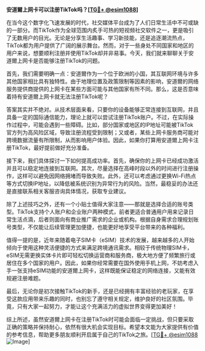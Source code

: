 **安道爾上网卡可以注册TikTok吗？[[TG💪+ @esim1088](https://t.me/s/esim1088)]**

在当今这个数字化飞速发展的时代，社交媒体平台成为了人们日常生活中不可或缺的一部分。而TikTok作为全球范围内炙手可热的短视频社交软件之一，更是吸引了无数用户的目光。无论是分享生活趣事、学习新技能，还是追逐潮流热点，TikTok都为用户提供了广阔的展示舞台。然而，对于一些身处不同国家和地区的用户来说，想要顺利注册并使用TikTok却并非易事。今天，我们就来聊聊关于安道爾上网卡是否能够注册TikTok的问题。

首先，我们需要明确一点：安道爾作为一个位于欧洲的小国，其互联网环境与许多其他国家相比具有独特性。由于地理位置及政策限制等因素的影响，安道爾的网络服务提供商提供的上网卡在某些方面可能与其他国家有所不同。那么，这是否意味着持有安道爾上网卡就无法注册TikTok呢？

答案其实并不绝对。从技术层面来看，只要你的设备能够正常连接到互联网，并且具备一定的国际通信能力，理论上就可以尝试注册TikTok账户。不过，在实际操作过程中，可能会遇到一些障碍。比如，部分国家或地区的IP地址可能被TikTok官方列为高风险区域，导致注册流程受到限制；又或者，某些上网卡服务商可能对跨境数据流量有所限制，从而影响用户体验。因此，如果你打算用安道爾上网卡注册TikTok，最好提前做好充分准备。

接下来，我们具体探讨一下如何提高成功率。首先，确保你的上网卡已经成功激活并且可以稳定地连接到互联网。其次，尽量选择在高峰时段以外的时间进行注册操作，这样可以避免因网络拥堵而导致失败。此外，还可以考虑通过更换Wi-Fi热点等方式切换IP地址，以降低被系统识别为异常行为的风险。当然，最稳妥的办法还是直接联系相关客服咨询具体情况，获取专业建议。

除了上述技巧之外，还有一个小贴士值得大家注意——那就是选择合适的账号类型。TikTok支持个人账户和企业账户两种模式，前者更适合普通用户用来记录日常生活点滴，后者则面向有商业推广需求的企业或机构。根据自身需求合理规划账号类型，不仅能让后续管理更加便捷，也能更好地享受平台带来的各种福利。

值得一提的是，近年来随着电子SIM卡（eSIM）技术的发展，越来越多的人开始倾向于使用这种灵活便捷的方式来满足跨境通讯需求。相较于传统物理SIM卡，eSIM无需更换实体卡片即可轻松切换运营商和服务商，极大地方便了频繁旅行或居住在多个国家的用户。因此，如果你经常需要在国外使用手机上网，不妨考虑入手一张支持eSIM功能的安道爾上网卡，这样既能保证稳定的网络连接，又能有效规避注册难题。

最后，无论你是初次接触TikTok的新手，还是已经拥有丰富经验的老玩家，在享受这款应用带来乐趣的同时，也别忘了遵守相关规定，维护良好的社区氛围。毕竟，只有大家一起努力，才能让这个充满活力的虚拟世界变得更加美好！

综上所述，虽然安道爾上网卡在注册TikTok时可能会面临一定挑战，但只要采取正确的策略并保持耐心，依然有很大机会实现目标。希望本文能为大家提供有价值的参考信息，帮助更多朋友顺利开启属于自己的TikTok之旅。[[TG💪+ @esim1088](https://t.me/s/esim1088) ![Image](https://i.postimg.cc/4NQfJmqS/Snipaste-2025-05-13-00-14-12.png)]